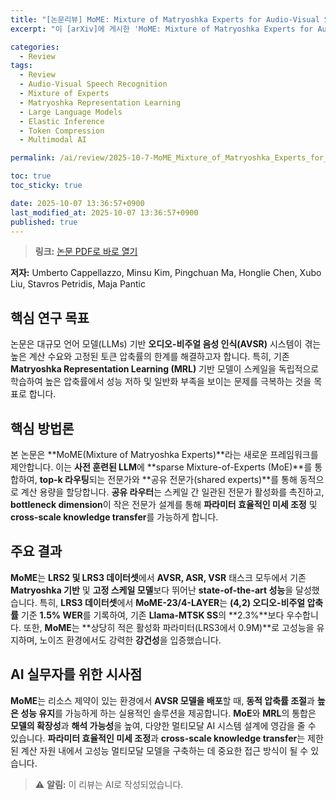 ```yaml
---
title: "[논문리뷰] MoME: Mixture of Matryoshka Experts for Audio-Visual Speech Recognition"
excerpt: "이 [arXiv]에 게시한 'MoME: Mixture of Matryoshka Experts for Audio-Visual Speech Recognition' 논문에 대한 자세한 리뷰입니다."

categories:
  - Review
tags:
  - Review
  - Audio-Visual Speech Recognition
  - Mixture of Experts
  - Matryoshka Representation Learning
  - Large Language Models
  - Elastic Inference
  - Token Compression
  - Multimodal AI

permalink: /ai/review/2025-10-7-MoME_Mixture_of_Matryoshka_Experts_for_Audio-Visual_Speech_Recognition/

toc: true
toc_sticky: true

date: 2025-10-07 13:36:57+0900
last_modified_at: 2025-10-07 13:36:57+0900
published: true
---
```

> **링크:** [논문 PDF로 바로 열기](https://arxiv.org/abs/2510.04136)

**저자:** Umberto Cappellazzo, Minsu Kim, Pingchuan Ma, Honglie Chen, Xubo Liu, Stavros Petridis, Maja Pantic



## 핵심 연구 목표
논문은 대규모 언어 모델(LLMs) 기반 **오디오-비주얼 음성 인식(AVSR)** 시스템이 겪는 높은 계산 수요와 고정된 토큰 압축률의 한계를 해결하고자 합니다. 특히, 기존 **Matryoshka Representation Learning (MRL)** 기반 모델이 스케일을 독립적으로 학습하여 높은 압축률에서 성능 저하 및 일반화 부족을 보이는 문제를 극복하는 것을 목표로 합니다.

## 핵심 방법론
본 논문은 **MoME(Mixture of Matryoshka Experts)**라는 새로운 프레임워크를 제안합니다. 이는 **사전 훈련된 LLM**에 **sparse Mixture-of-Experts (MoE)**를 통합하여, **top-k 라우팅**되는 전문가와 **공유 전문가(shared experts)**를 통해 동적으로 계산 용량을 할당합니다. **공유 라우터**는 스케일 간 일관된 전문가 활성화를 촉진하고, **bottleneck dimension**이 작은 전문가 설계를 통해 **파라미터 효율적인 미세 조정** 및 **cross-scale knowledge transfer**를 가능하게 합니다.

## 주요 결과
**MoME**는 **LRS2 및 LRS3 데이터셋**에서 **AVSR, ASR, VSR** 태스크 모두에서 기존 **Matryoshka 기반** 및 **고정 스케일 모델**보다 뛰어난 **state-of-the-art 성능**을 달성했습니다. 특히, **LRS3 데이터셋**에서 **MoME-23/4-LAYER**는 **(4,2) 오디오-비주얼 압축률** 기준 **1.5% WER**를 기록하여, 기존 **Llama-MTSK SS**의 **2.3%**보다 우수합니다. 또한, **MoME**는 **상당히 적은 활성화 파라미터(LRS3에서 0.9M)**로 고성능을 유지하며, 노이즈 환경에서도 강력한 **강건성**을 입증했습니다.

## AI 실무자를 위한 시사점
**MoME**는 리소스 제약이 있는 환경에서 **AVSR 모델을 배포**할 때, **동적 압축률 조절**과 **높은 성능 유지**를 가능하게 하는 실용적인 솔루션을 제공합니다. **MoE**와 **MRL**의 통합은 **모델의 확장성**과 **해석 가능성**을 높여, 다양한 멀티모달 AI 시스템 설계에 영감을 줄 수 있습니다. **파라미터 효율적인 미세 조정**과 **cross-scale knowledge transfer**는 제한된 계산 자원 내에서 고성능 멀티모달 모델을 구축하는 데 중요한 접근 방식이 될 수 있습니다.

> ⚠️ **알림:** 이 리뷰는 AI로 작성되었습니다.